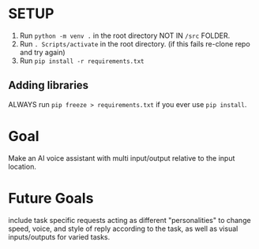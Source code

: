 # SETUP
1. Run `python -m venv .` in the root directory NOT IN `/src` FOLDER. 
2. Run `. Scripts/activate` in the root directory. (if this fails re-clone repo and try again)
3. Run `pip install -r requirements.txt`
## Adding libraries
ALWAYS run `pip freeze > requirements.txt` if you ever use `pip install`.
# Goal
Make an AI voice assistant with multi input/output relative to the input location.
# Future Goals 
include task specific requests acting as different "personalities" to change speed, voice, and style of reply according to the task, as well as visual inputs/outputs for varied tasks.